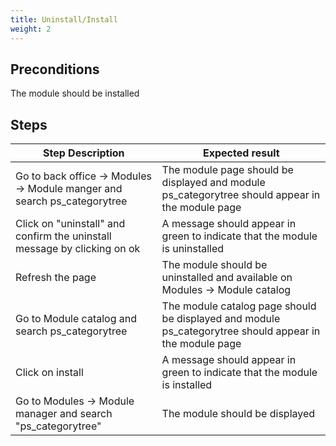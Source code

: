 ```yaml
---
title: Uninstall/Install
weight: 2
---
```


## Preconditions

The module should be installed
## Steps
| Step Description | Expected result |
| ----- | ----- |
| Go to back office -> Modules -> Module manger and search ps_categorytree | The module page should be displayed and module ps_categorytree should appear in the module page |
| Click on "uninstall" and confirm the uninstall message by clicking on ok | A message should appear in green to indicate that the module is uninstalled |
| Refresh the page | The module should be uninstalled and available on Modules -> Module catalog |
| Go to Module catalog and search ps_categorytree | The module catalog page should be displayed and module ps_categorytree should appear in the module page |
| Click on install | A message should appear in green to indicate that the module is installed |
| Go to Modules -> Module manager and search "ps_categorytree" | The module should be displayed |
